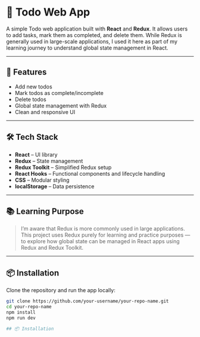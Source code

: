 # 📝 Todo Web App

A simple Todo web application built with **React** and **Redux**. It allows users to add tasks, mark them as completed, and delete them. While Redux is generally used in large-scale applications, I used it here as part of my learning journey to understand global state management in React.

---

## 🚀 Features

- Add new todos  
- Mark todos as complete/incomplete  
- Delete todos  
- Global state management with Redux  
- Clean and responsive UI

---

## 🛠️ Tech Stack

- **React** – UI library  
- **Redux** – State management  
- **Redux Toolkit** – Simplified Redux setup  
- **React Hooks** – Functional components and lifecycle handling  
- **CSS** – Modular styling 
- **localStorage** – Data persistence

---

## 📚 Learning Purpose

> I’m aware that Redux is more commonly used in large applications. This project uses Redux purely for learning and practice purposes — to explore how global state can be managed in React apps using Redux and Redux Toolkit.

---

## 📦 Installation

Clone the repository and run the app locally:

```bash
git clone https://github.com/your-username/your-repo-name.git
cd your-repo-name
npm install
npm run dev

## 📦 Installation
